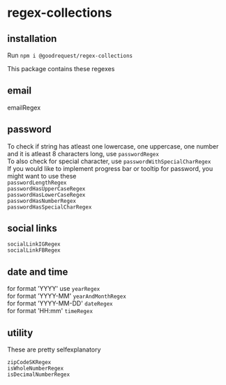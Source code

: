 # regex-collections

## installation

Run `npm i @goodrequest/regex-collections`

This package contains these regexes

## email

emailRegex

## password

To check if string has atleast one lowercase, one uppercase, one number and it is atleast 8 characters long, use `passwordRegex` </br>
To also check for special character, use `passwordWithSpecialCharRegex` </br>
If you would like to implement progress bar or tooltip for password, you might want to use these </br>
`passwordLengthRegex` </br>
`passwordHasUpperCaseRegex` </br>
`passwordHasLowerCaseRegex` </br>
`passwordHasNumberRegex` </br>
`passwordHasSpecialCharRegex`

## social links

`socialLinkIGRegex` </br>
`socialLinkFBRegex`

## date and time

for format 'YYYY' use `yearRegex` </br>
for format 'YYYY-MM' `yearAndMonthRegex` </br>
for format 'YYYY-MM-DD' `dateRegex` </br>
for format 'HH:mm' `timeRegex` </br>

## utility

These are pretty selfexplanatory

`zipCodeSKRegex` </br>
`isWholeNumberRegex` </br>
`isDecimalNumberRegex` </br>
